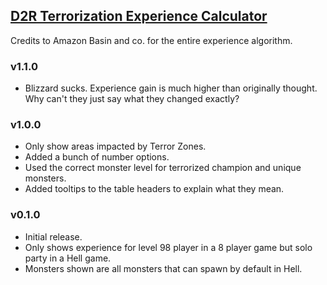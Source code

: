 ## [D2R Terrorization Experience Calculator](https://warren1001.github.io/Exp_Calculator/)

Credits to Amazon Basin and co. for the entire experience algorithm.

### v1.1.0
- Blizzard sucks. Experience gain is much higher than originally thought. Why can't they just say what they changed exactly?

### v1.0.0
- Only show areas impacted by Terror Zones.
- Added a bunch of number options.
- Used the correct monster level for terrorized champion and unique monsters.
- Added tooltips to the table headers to explain what they mean.

### v0.1.0
- Initial release.
- Only shows experience for level 98 player in a 8 player game but solo party in a Hell game.
- Monsters shown are all monsters that can spawn by default in Hell.
